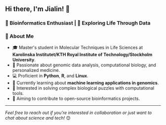 ## Hi there, I'm Jialin! 👋

### 🔬 Bioinformatics Enthusiast | 🧬 Exploring Life Through Data

### 🌟 About Me

- 🎓 Master's student in Molecular Techniques in Life Sciences at **Karolinska Institutet/KTH Royal Institute of Technology/Stockholm University**.
- 🧠 Passionate about genomic data analysis, computational biology, and personalized medicine.
- 💻 Proficient in **Python**, **R**, and **Linux**.
- 🌱 Currently learning about **machine learning applications in genomics**.
- 🧩 Interested in solving complex biological puzzles with computational tools.
- 🎯 Aiming to contribute to open-source bioinformatics projects.


---

*Feel free to reach out if you're interested in collaboration or just want to chat about science and tech!* 😊
